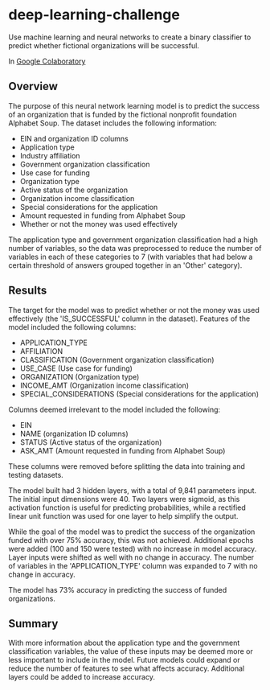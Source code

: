 # deep-learning-challenge
Use machine learning and neural networks to create a binary classifier to predict whether fictional organizations will be successful.

In <a href='https://colab.research.google.com/drive/1JYV34hptTVWeiQB3JI5TLielwiLkFg63?usp=share_link'> Google Colaboratory</a>

## Overview
The purpose of this neural network learning model is to predict the success of an organization that is funded by the fictional nonprofit foundation Alphabet Soup. The dataset includes the following information:

* EIN and organization ID columns
* Application type
* Industry affiliation
* Government organization classification
* Use case for funding
* Organization type
* Active status of the organization
* Organization income classification
* Special considerations for the application
* Amount requested in funding from Alphabet Soup
* Whether or not the money was used effectively

The application type and government organization classification had a high number of variables, so the data was preprocessed to reduce the number of variables in each of these categories to 7 (with variables that had below a certain threshold of answers grouped together in an 'Other' category). 

## Results

The target for the model was to predict whether or not the money was used effectively (the 'IS_SUCCESSFUL' column in the dataset). Features of the model included the following columns:

* APPLICATION_TYPE
* AFFILIATION
* CLASSIFICATION (Government organization classification)
* USE_CASE (Use case for funding)
* ORGANIZATION (Organization type)
* INCOME_AMT (Organization income classification)
* SPECIAL_CONSIDERATIONS (Special considerations for the application)

Columns deemed irrelevant to the model included the following: 

* EIN 
* NAME (organization ID columns)
* STATUS (Active status of the organization)
* ASK_AMT (Amount requested in funding from Alphabet Soup)

These columns were removed before splitting the data into training and testing datasets. 

The model built had 3 hidden layers, with a total of 9,841 parameters input. The initial input dimensions were 40. Two layers were sigmoid, as this activation function is useful for predicting probabilities, while a rectified linear unit function was used for one layer to help simplify the output. 

While the goal of the model was to predict the success of the organization funded with over 75% accuracy, this was not achieved. Additional epochs were added (100 and 150 were tested) with no increase in model accuracy. Layer inputs were shifted as well with no change in accuracy. The number of variables in the 'APPLICATION_TYPE' column was expanded to 7 with no change in accuracy. 

The model has 73% accuracy in predicting the success of funded organizations.

## Summary

With more information about the application type and the government classification variables, the value of these inputs may be deemed more or less important to include in the model. Future models could expand or reduce the number of features to see what affects accuracy. Additional layers could be added to increase accuracy. 
